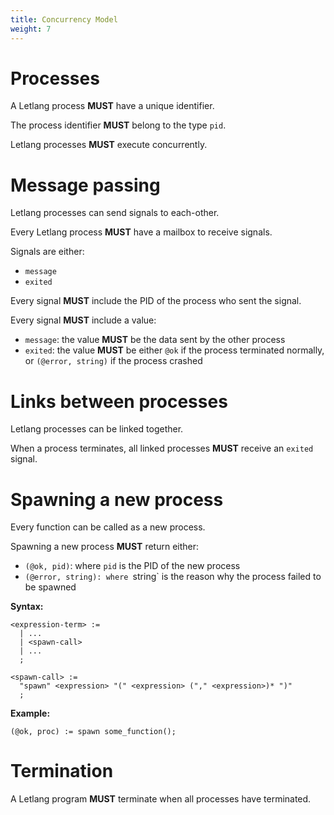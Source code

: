 ```yaml
---
title: Concurrency Model
weight: 7
---
```


# Processes

A Letlang process **MUST** have a unique identifier.

The process identifier **MUST** belong to the type `pid`.

Letlang processes **MUST** execute concurrently.

# Message passing

Letlang processes can send signals to each-other.

Every Letlang process **MUST** have a mailbox to receive signals.

Signals are either:

 - `message`
 - `exited`

Every signal **MUST** include the PID of the process who sent the signal.

Every signal **MUST** include a value:

 - `message`: the value **MUST** be the data sent by the other process
 - `exited`: the value **MUST** be either `@ok` if the process terminated normally, or `(@error, string)` if the process crashed

# Links between processes

Letlang processes can be linked together.

When a process terminates, all linked processes **MUST** receive an `exited`
signal.

# Spawning a new process

Every function can be called as a new process.

Spawning a new process **MUST** return either:

 - `(@ok, pid)`: where `pid` is the PID of the new process
 - `(@error, string): where `string` is the reason why the process failed to be spawned

**Syntax:**

```bnf
<expression-term> :=
  | ...
  | <spawn-call>
  | ...
  ;

<spawn-call> :=
  "spawn" <expression> "(" <expression> ("," <expression>)* ")"
  ;
```

**Example:**

```letlang
(@ok, proc) := spawn some_function();
```

# Termination

A Letlang program **MUST** terminate when all processes have terminated.
